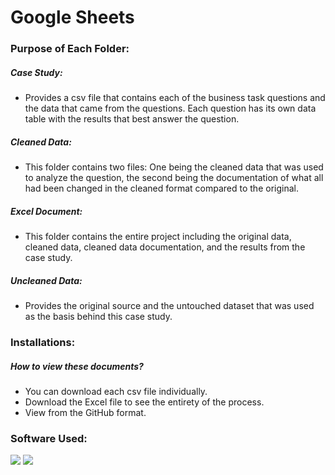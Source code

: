 # Google Sheets

### Purpose of Each Folder: 

##### Case Study:
- Provides a csv file that contains each of the business task questions and the data that came from the questions. Each question has its own data table with the results that best answer the question. 

##### Cleaned Data: 
- This folder contains two files: One being the cleaned data that was used to analyze the question, the second being the documentation of what all had been changed in the cleaned format compared to the original. 

##### Excel Document:
- This folder contains the entire project including the original data, cleaned data, cleaned data documentation, and the results from the case study. 

##### Uncleaned Data:
- Provides the original source and the untouched dataset that was used as the basis behind this case study. 

### Installations:

##### How to view these documents?
- You can download each csv file individually.
- Download the Excel file to see the entirety of the process. 
- View from the GitHub format.

### Software Used:
[<img src="https://img.shields.io/badge/Excel-25631c?style=for-the-badge&logo=microsoft&logoColor=white"/>]()
[<img src="https://img.shields.io/badge/Google_Sheets-05f54d?style=for-the-badge&logo=google&logoColor=white"/>]()

